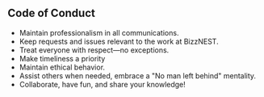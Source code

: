 
## Code of Conduct

* Maintain professionalism in all communications.
* Keep requests and issues relevant to the work at BizzNEST.
* Treat everyone with respect—no exceptions.
* Make timeliness a priority
* Maintain ethical behavior.
* Assist others when needed, embrace a "No man left behind" mentality.
* Collaborate, have fun, and share your knowledge!

